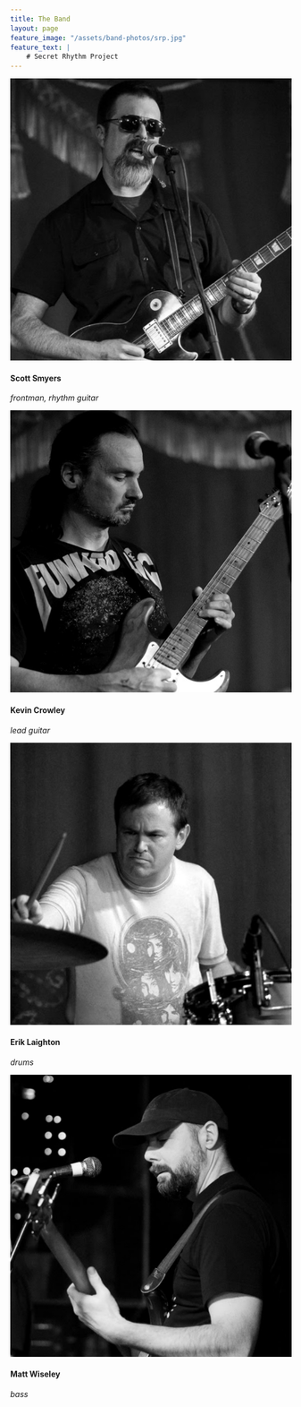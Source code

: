 ```yaml
---
title: The Band
layout: page
feature_image: "/assets/band-photos/srp.jpg"
feature_text: |
    # Secret Rhythm Project
---
```


<div class="bandmember">
  <div class="bandmember-img">
    <img src="/assets/band-photos/scott.jpg" alt="Scott Smyers">
  </div>
  <div class="bandmember-content">
    <h4>Scott Smyers</h4>
    <p><em>frontman, rhythm guitar</em></p>
  </div>
</div>

<div class="bandmember">
  <div class="bandmember-img">
    <img src="/assets/band-photos/kevin.jpg" alt="Kevin Crowley">
  </div>
  <div class="bandmember-content">
    <h4>Kevin Crowley</h4>
    <p><em>lead guitar</em></p>
  </div>
</div>

<div class="bandmember">
  <div class="bandmember-img">
    <img src="/assets/band-photos/erik.jpg" alt="Erik Laighton">
  </div>
  <div class="bandmember-content">
    <h4>Erik Laighton</h4>
    <p><em>drums</em></p>
  </div>
</div>

<div class="bandmember">
  <div class="bandmember-img">
    <img src="/assets/band-photos/matt.png" alt="Matt Wiseley">
  </div>
  <div class="bandmember-content">
    <h4>Matt Wiseley</h4>
    <p><em>bass</em></p>
  </div>
</div>
